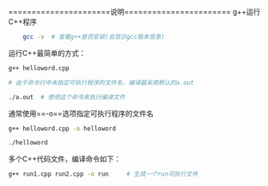 
======================说明=======================
g++运行C++程序

```bash
    gcc -v  # 查看g++是否安装(会显示gcc版本信息)
```

运行C++最简单的方式：
```bash
g++ helloword.cpp

# 由于命令行中未指定可执行程序的文件名，编译器采用默认的a.out

./a.out  # 使用这个命令来执行编译文件
```

通常使用==-o==选项指定可执行程序的文件名
```bash
g++ helloword.cpp -o helloword

./helloword
```

多个C++代码文件，编译命令如下：
```bash
g++ run1.cpp run2.cpp -o run     # 生成一个run可执行文件
```


